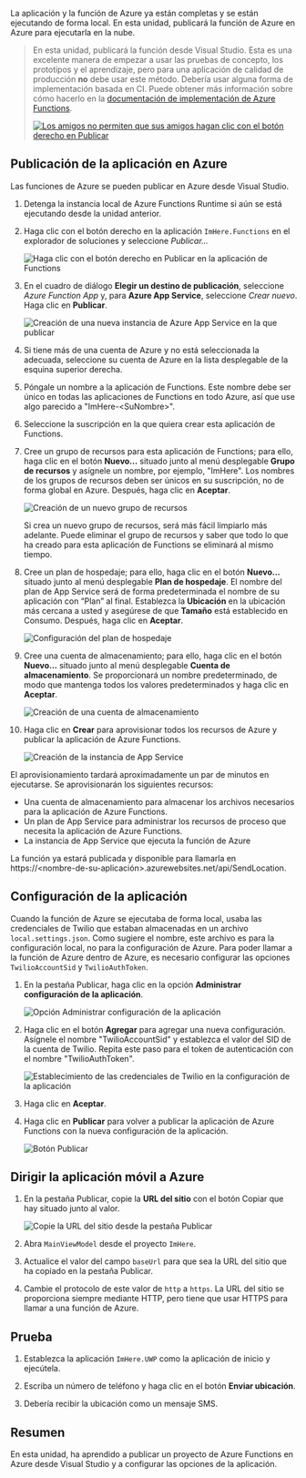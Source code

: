 La aplicación y la función de Azure ya están completas y se están ejecutando de forma local. En esta unidad, publicará la función de Azure en Azure para ejecutarla en la nube.

> En esta unidad, publicará la función desde Visual Studio. Esta es una excelente manera de empezar a usar las pruebas de concepto, los prototipos y el aprendizaje, pero para una aplicación de calidad de producción **no** debe usar este método. Debería usar alguna forma de implementación basada en CI. Puede obtener más información sobre cómo hacerlo en la [documentación de implementación de Azure Functions](https://docs.microsoft.com/azure/azure-functions/functions-continuous-deployment).
>
> [![Los amigos no permiten que sus amigos hagan clic con el botón derecho en Publicar](../media/8-friends-dont-let-friends-publish.png)](https://damianbrady.com.au/2018/02/01/friends-dont-let-friends-right-click-publish/)

## <a name="publishing-your-app-to-azure"></a>Publicación de la aplicación en Azure

Las funciones de Azure se pueden publicar en Azure desde Visual Studio.

1. Detenga la instancia local de Azure Functions Runtime si aún se está ejecutando desde la unidad anterior.

2. Haga clic con el botón derecho en la aplicación `ImHere.Functions` en el explorador de soluciones y seleccione *Publicar...*

    ![Haga clic con el botón derecho en Publicar en la aplicación de Functions](../media/8-right-click-publish.png)

3. En el cuadro de diálogo **Elegir un destino de publicación**, seleccione *Azure Function App* y, para **Azure App Service**, seleccione *Crear nuevo*. Haga clic en **Publicar**.

    ![Creación de una nueva instancia de Azure App Service en la que publicar](../media/8-pick-publish-target.png)

4. Si tiene más de una cuenta de Azure y no está seleccionada la adecuada, seleccione su cuenta de Azure en la lista desplegable de la esquina superior derecha.

5. Póngale un nombre a la aplicación de Functions. Este nombre debe ser único en todas las aplicaciones de Functions en todo Azure, así que use algo parecido a "ImHere-\<SuNombre\>".

6. Seleccione la suscripción en la que quiera crear esta aplicación de Functions.

7. Cree un grupo de recursos para esta aplicación de Functions; para ello, haga clic en el botón **Nuevo...** situado junto al menú desplegable **Grupo de recursos** y asígnele un nombre, por ejemplo, "ImHere". Los nombres de los grupos de recursos deben ser únicos en su suscripción, no de forma global en Azure. Después, haga clic en **Aceptar**.

    ![Creación de un nuevo grupo de recursos](../media/8-create-new-resource-group.png)

   Si crea un nuevo grupo de recursos, será más fácil limpiarlo más adelante. Puede eliminar el grupo de recursos y saber que todo lo que ha creado para esta aplicación de Functions se eliminará al mismo tiempo.

8. Cree un plan de hospedaje; para ello, haga clic en el botón **Nuevo...** situado junto al menú desplegable **Plan de hospedaje**. El nombre del plan de App Service será de forma predeterminada el nombre de su aplicación con “Plan” al final. Establezca la **Ubicación** en la ubicación más cercana a usted y asegúrese de que **Tamaño** está establecido en Consumo. Después, haga clic en **Aceptar**.

    ![Configuración del plan de hospedaje](../media/8-configure-hosting-plan.png)

9. Cree una cuenta de almacenamiento; para ello, haga clic en el botón **Nuevo...** situado junto al menú desplegable **Cuenta de almacenamiento**. Se proporcionará un nombre predeterminado, de modo que mantenga todos los valores predeterminados y haga clic en **Aceptar**.

    ![Creación de una cuenta de almacenamiento](../media/8-create-storage-account.png)

10. Haga clic en **Crear** para aprovisionar todos los recursos de Azure y publicar la aplicación de Azure Functions.

    ![Creación de la instancia de App Service](../media/8-create-app-service.png)

El aprovisionamiento tardará aproximadamente un par de minutos en ejecutarse. Se aprovisionarán los siguientes recursos:

* Una cuenta de almacenamiento para almacenar los archivos necesarios para la aplicación de Azure Functions.
* Un plan de App Service para administrar los recursos de proceso que necesita la aplicación de Azure Functions.
* La instancia de App Service que ejecuta la función de Azure

La función ya estará publicada y disponible para llamarla en https://<nombre-de-su-aplicación>.azurewebsites.net/api/SendLocation.

## <a name="configuring-your-app"></a>Configuración de la aplicación

Cuando la función de Azure se ejecutaba de forma local, usaba las credenciales de Twilio que estaban almacenadas en un archivo `local.settings.json`. Como sugiere el nombre, este archivo es para la configuración local, no para la configuración de Azure. Para poder llamar a la función de Azure dentro de Azure, es necesario configurar las opciones `TwilioAccountSid` y `TwilioAuthToken`.

1. En la pestaña Publicar, haga clic en la opción **Administrar configuración de la aplicación**.

    ![Opción Administrar configuración de la aplicación](../media/8-application-settings-option.png)

2. Haga clic en el botón **Agregar** para agregar una nueva configuración. Asígnele el nombre "TwilioAccountSid" y establezca el valor del SID de la cuenta de Twilio. Repita este paso para el token de autenticación con el nombre "TwilioAuthToken".

    ![Establecimiento de las credenciales de Twilio en la configuración de la aplicación](../media/8-set-creds-in-app-settings.png)

3. Haga clic en **Aceptar**.

4. Haga clic en **Publicar** para volver a publicar la aplicación de Azure Functions con la nueva configuración de la aplicación.

    ![Botón Publicar](../media/8-publish-application-button.png)

## <a name="pointing-the-mobile-app-to-azure"></a>Dirigir la aplicación móvil a Azure

1. En la pestaña Publicar, copie la **URL del sitio** con el botón Copiar que hay situado junto al valor.

    ![Copie la URL del sitio desde la pestaña Publicar](../media/8-copy-site-url.png)

2. Abra `MainViewModel` desde el proyecto `ImHere`.

3. Actualice el valor del campo `baseUrl` para que sea la URL del sitio que ha copiado en la pestaña Publicar.

4. Cambie el protocolo de este valor de `http` a `https`. La URL del sitio se proporciona siempre mediante HTTP, pero tiene que usar HTTPS para llamar a una función de Azure.

## <a name="test-it-out"></a>Prueba

1. Establezca la aplicación `ImHere.UWP` como la aplicación de inicio y ejecútela.

2. Escriba un número de teléfono y haga clic en el botón **Enviar ubicación**.

3. Debería recibir la ubicación como un mensaje SMS.

## <a name="summary"></a>Resumen

En esta unidad, ha aprendido a publicar un proyecto de Azure Functions en Azure desde Visual Studio y a configurar las opciones de la aplicación.